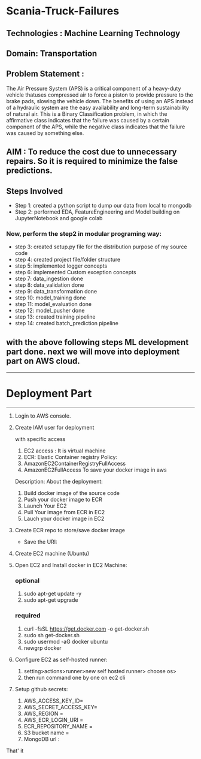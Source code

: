 # Scania-Truck-Failures
## Technologies : Machine Learning Technology
## Domain:  Transportation
## Problem Statement :
The Air Pressure System (APS) is a critical component of a heavy-duty vehicle thatuses compressed air to force a piston to provide pressure to the brake pads, slowing
the vehicle down. The benefits of using an APS instead of a hydraulic system are the
easy availability and long-term sustainability of natural air.
This is a Binary Classification problem, in which the affirmative class indicates that the
failure was caused by a certain component of the APS, while the negative class
indicates that the failure was caused by something else.

AIM : To reduce the cost due to unnecessary repairs. So it is required to minimize the false predictions.
---
## **Steps Involved**
* Step 1: created a python script to dump our data from local to mongodb
* Step 2: performed EDA, FeatureEngineering and Model building on JupyterNotebook and google colab
### Now, perform the step2 in modular programing way:
* step 3: created setup.py file for the distribution purpose of my source code
* step 4: created project file/folder structure
* step 5: implemented logger concepts
* step 6: implemented Custom exception concepts
* step 7: data_ingestion done
* step 8: data_validation done
* step 9: data_transformation done
* step 10: model_training done
* step 11: model_evaluation done
* step 12: model_pusher done
* step 13: created training pipeline
* step 14: created batch_prediction pipeline
## with the above following steps ML development part done. next we will move into deployment part on AWS cloud.
---
# Deployment Part
---
1. Login to AWS console.

2. Create IAM user for deployment

	with specific access
	1. EC2 access : It is virtual machine
	2. ECR: Elastic Container registry
  Policy:
	1. AmazonEC2ContainerRegistryFullAccess
	2. AmazonEC2FullAccess
	To save your docker image in aws

	Description: About the deployment:
	1. Build docker image of the source code
	2. Push your docker image to ECR
	3. Launch Your EC2 
	4. Pull Your image from ECR in EC2
	5. Lauch your docker image in EC2
	
3. Create ECR repo to store/save docker image
    - Save the URI: 
4. Create EC2 machine (Ubuntu) 
5. Open EC2 and Install docker in EC2 Machine:
	### optional
	1. sudo apt-get update -y
	2. sudo apt-get upgrade
	### required
	1. curl -fsSL https://get.docker.com -o get-docker.sh
	2. sudo sh get-docker.sh
	3. sudo usermod -aG docker ubuntu
	4. newgrp docker	
6. Configure EC2 as self-hosted runner:
   1. setting>actions>runner>new self hosted runner> choose os> 
   2. then run command one by one on ec2 cli
7. Setup github secrets:
   1. AWS_ACCESS_KEY_ID=
   2. AWS_SECRET_ACCESS_KEY=
   3. AWS_REGION = 
   4. AWS_ECR_LOGIN_URI = 
   5. ECR_REPOSITORY_NAME =
   6. S3 bucket name =
   7. MongoDB url :
    
That' it

